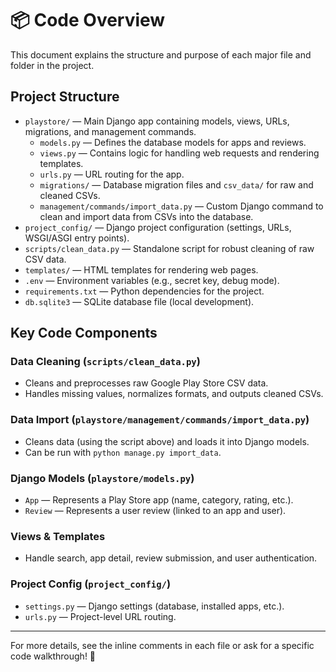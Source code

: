 # 📦 Code Overview

This document explains the structure and purpose of each major file and folder in the project.

## Project Structure

- `playstore/` — Main Django app containing models, views, URLs, migrations, and management commands.
  - `models.py` — Defines the database models for apps and reviews.
  - `views.py` — Contains logic for handling web requests and rendering templates.
  - `urls.py` — URL routing for the app.
  - `migrations/` — Database migration files and `csv_data/` for raw and cleaned CSVs.
  - `management/commands/import_data.py` — Custom Django command to clean and import data from CSVs into the database.
- `project_config/` — Django project configuration (settings, URLs, WSGI/ASGI entry points).
- `scripts/clean_data.py` — Standalone script for robust cleaning of raw CSV data.
- `templates/` — HTML templates for rendering web pages.
- `.env` — Environment variables (e.g., secret key, debug mode).
- `requirements.txt` — Python dependencies for the project.
- `db.sqlite3` — SQLite database file (local development).

## Key Code Components

### Data Cleaning (`scripts/clean_data.py`)
- Cleans and preprocesses raw Google Play Store CSV data.
- Handles missing values, normalizes formats, and outputs cleaned CSVs.

### Data Import (`playstore/management/commands/import_data.py`)
- Cleans data (using the script above) and loads it into Django models.
- Can be run with `python manage.py import_data`.

### Django Models (`playstore/models.py`)
- `App` — Represents a Play Store app (name, category, rating, etc.).
- `Review` — Represents a user review (linked to an app and user).

### Views & Templates
- Handle search, app detail, review submission, and user authentication.

### Project Config (`project_config/`)
- `settings.py` — Django settings (database, installed apps, etc.).
- `urls.py` — Project-level URL routing.

---

For more details, see the inline comments in each file or ask for a specific code walkthrough! 🚀

